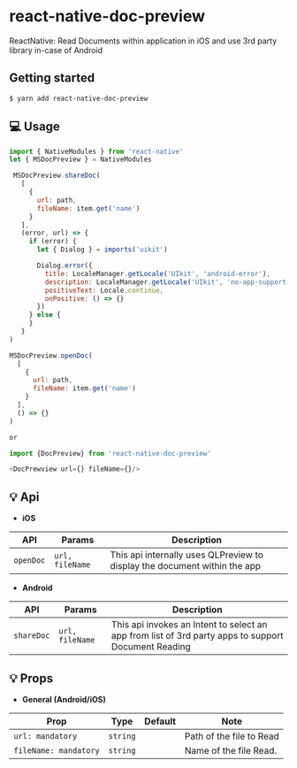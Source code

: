 # react-native-doc-preview
ReactNative: Read Documents within application in iOS and use 3rd party library in-case of Android
## Getting started

`$ yarn add react-native-doc-preview`
## 💻 Usage
```javascript
import { NativeModules } from 'react-native'
let { MSDocPreview } = NativeModules

 MSDocPreview.shareDoc(
   [
     {
       url: path,
       fileName: item.get('name')
     }
   ],
   (error, url) => {
     if (error) {
       let { Dialog } = imports('uikit')

       Dialog.error({
         title: LocaleManager.getLocale('UIkit', 'android-error'),
         description: LocaleManager.getLocale('UIkit', 'no-app-support'),
         positiveText: Locale.continue,
         onPositive: () => {}
       })
     } else {
     }
   }
)

MSDocPreview.openDoc(
  [
    {
      url: path,
      fileName: item.get('name')
    }
  ],
  () => {}
)

or 

import {DocPreview} from 'react-native-doc-preview'

<DocPrewview url={} fileName={}/>
```
## 💡 Api

- **iOS**

 | API                | Params               | Description     |
 | ------------------ | -------------------- | --------------- |
 | `openDoc`          | `url, fileName`      | This api internally uses QLPreview to display the document within the app |
 
- **Android**

 | API                | Params               | Description     |
 | ------------------ | -------------------- | --------------- |
 | `shareDoc`          | `url, fileName`      | This api invokes an Intent to select an app from list of 3rd party apps to support Document Reading |


## 💡 Props

- **General (Android/iOS)**

| Prop                   | Type                | Default | Note                                             |
| ---------------------- | ------------------- | ------- | ------------------------------------------------ |
| `url: mandatory`     | `string`            |         | Path of the file to Read             |
| `fileName: mandatory`                | `string`            |         | Name of the file Read.
           



  
